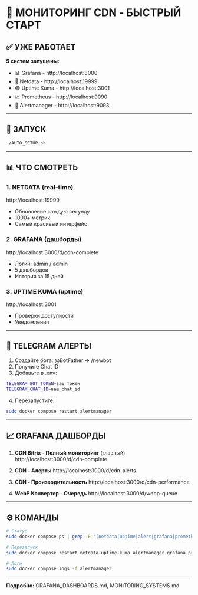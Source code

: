 # 🎯 МОНИТОРИНГ CDN - БЫСТРЫЙ СТАРТ

## ✅ УЖЕ РАБОТАЕТ

**5 систем запущены:**
- 📊 Grafana - http://localhost:3000
- 💚 Netdata - http://localhost:19999
- 🟢 Uptime Kuma - http://localhost:3001
- 📈 Prometheus - http://localhost:9090
- 🔔 Alertmanager - http://localhost:9093

---

## 🚀 ЗАПУСК

```bash
./AUTO_SETUP.sh
```

---

## 📊 ЧТО СМОТРЕТЬ

### 1. NETDATA (real-time)
http://localhost:19999
- Обновление каждую секунду
- 1000+ метрик
- Самый красивый интерфейс

### 2. GRAFANA (дашборды)
http://localhost:3000/d/cdn-complete
- Логин: admin / admin
- 5 дашбордов
- История за 15 дней

### 3. UPTIME KUMA (uptime)
http://localhost:3001
- Проверки доступности
- Уведомления

---

## 🔔 TELEGRAM АЛЕРТЫ

1. Создайте бота: @BotFather → /newbot
2. Получите Chat ID
3. Добавьте в .env:
```bash
TELEGRAM_BOT_TOKEN=ваш_токен
TELEGRAM_CHAT_ID=ваш_chat_id
```
4. Перезапустите:
```bash
sudo docker compose restart alertmanager
```

---

## 📈 GRAFANA ДАШБОРДЫ

1. **CDN Bitrix - Полный мониторинг** (главный)
   http://localhost:3000/d/cdn-complete

2. **CDN - Алерты**
   http://localhost:3000/d/cdn-alerts

3. **CDN - Производительность**
   http://localhost:3000/d/cdn-performance

4. **WebP Конвертер - Очередь**
   http://localhost:3000/d/webp-queue

---

## ⚙️ КОМАНДЫ

```bash
# Статус
sudo docker compose ps | grep -E "(netdata|uptime|alert|grafana|prometheus)"

# Перезапуск
sudo docker compose restart netdata uptime-kuma alertmanager grafana prometheus

# Логи
sudo docker compose logs -f alertmanager
```

---

**Подробно:** GRAFANA_DASHBOARDS.md, MONITORING_SYSTEMS.md
